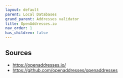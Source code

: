 ```yaml
---
layout: default
parent: Local Databases
grand_parent: Addresses validator
title: OpenAddresses.io
nav_order: 1
has_children: false
---
```



## Sources

- https://openaddresses.io/
- <https://github.com/openaddresses/openaddresses>